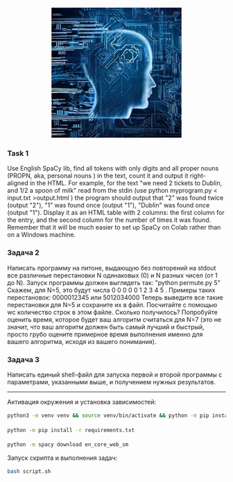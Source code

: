 <p align="center"><img src="https://github.com/exp-ext/aprbot/blob/main/static/generated_image.jpeg" width="300" /></p>

### Task 1

Use English SpaCy lib, find all tokens with only digits and all proper nouns (PROPN, aka, personal nouns ) in the text, count it and output it right-aligned in the HTML.
For example, for the text "we need 2 tickets to Dublin, and 1/2 a spoon of milk" read from the stdin (use python myprogram.py < input.txt >output.html ) the program should output that "2" was found twice (output "2"), "1" was found once (output "1"), "Dublin" was found once (output "1").
Display it as an HTML table with 2 columns: the first column for the entry, and the second column for the number of times it was found.
Remember that it will be much easier to set up SpaCy on Colab rather than on a Windows machine.

### Задача 2

Написать программу на питоне, выдающую без повторений на stdout все различные перестановки N одинаковых (0) и N разных чисел (от 1 до N).
Запуск программы должен выглядеть так: "python permute.py 5"
Скажем, для N=5, это будут числа 0 0 0 0 0 1 2 3 4 5 .
Примеры таких перестановок: 0000012345 или 5012034000
Теперь выведите все такие перестановки для N=5 и сохраните их в файл.
Посчитайте с помощью wc количество строк в этом файле.
Сколько получилось?
Попробуйте оценить время, которое будет ваш алгоритм считаться для N=7 (это не значит, что ваш алгоритм должен быть самый лучший и быстрый, просто грубо оцените примерное время выполнения именно для вашего алгоритма, исходя из вашего понимания).

### Задача 3

Написать единый shell-файл для запуска первой и второй программы с параметрами, указанными выше, и получением нужных результатов.

---

Активация окружения и установка зависимостей:

```bash
python3 -m venv venv && source venv/bin/activate && python -m pip install --upgrade pip

python -m pip install -r requirements.txt

python -m spacy download en_core_web_sm
```

Запуск скрипта и выполнения задач:

```bash
bash script.sh
```
